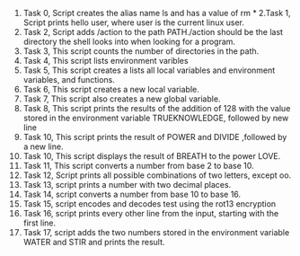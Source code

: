 1. Task 0, Script creates the alias name ls and has a value of  rm *
2.Task 1, Script prints hello user, where user is the current linux user.
3. Task 2, Script adds /action to the path PATH./action should be the last directory the shell looks into when looking for a program.
4. Task 3, This script counts the number of directories in the path.
5. Task 4, This script lists environment varibles
6. Task 5, This script creates a lists all local variables and environment variables, and functions.
7. Task 6, This script creates a new local variable.
8. Task 7, This script also creates a new global variable.
9. Task 8, This script prints the results of the addition of 128 with the value stored in the environment variable TRUEKNOWLEDGE, followed by new line
10. Task 10, This script prints the result of POWER and DIVIDE ,followed by a new line.
11. Task 10, This script displays the result of BREATH to the power LOVE.
12. Task 11, This script converts a number from base 2 to base 10.
13. Task 12, Script prints all possible combinations of two letters, except oo.
14. Task 13, script prints a number with two decimal places.
15. Task 14, script converts a number from base 10 to base 16.
16. Task 15, script encodes and decodes test using the rot13 encryption
17. Task 16, script prints every other line from the input, starting with the first line.
18. Task 17, script adds the two numbers stored in the environment variable WATER and STIR and prints the result.
